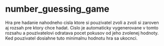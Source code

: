 # number_guessing_game
Hra pre hadanie nahodneho cisla ktore si pouzivatel zvoli a zvoli si zaroven aj rozsah pre ktory chce hadat. Cislo je automaticky vygenerovane v tomto rozsahu a pouzivatelovi odratava pocet pokusov od jeho zvolenej hodnoty. Ked pouzivatel dosiahne tuto minimalnu hodnotu hra sa ukocnci.
